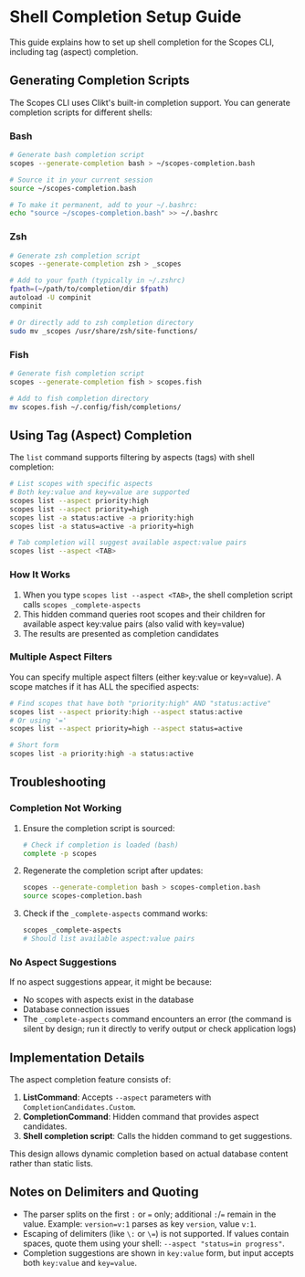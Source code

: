 # Shell Completion Setup Guide

This guide explains how to set up shell completion for the Scopes CLI, including tag (aspect) completion.

## Generating Completion Scripts

The Scopes CLI uses Clikt's built-in completion support. You can generate completion scripts for different shells:

### Bash

```bash
# Generate bash completion script
scopes --generate-completion bash > ~/scopes-completion.bash

# Source it in your current session
source ~/scopes-completion.bash

# To make it permanent, add to your ~/.bashrc:
echo "source ~/scopes-completion.bash" >> ~/.bashrc
```

### Zsh

```bash
# Generate zsh completion script
scopes --generate-completion zsh > _scopes

# Add to your fpath (typically in ~/.zshrc)
fpath=(~/path/to/completion/dir $fpath)
autoload -U compinit
compinit

# Or directly add to zsh completion directory
sudo mv _scopes /usr/share/zsh/site-functions/
```

### Fish

```bash
# Generate fish completion script
scopes --generate-completion fish > scopes.fish

# Add to fish completion directory
mv scopes.fish ~/.config/fish/completions/
```

## Using Tag (Aspect) Completion

The `list` command supports filtering by aspects (tags) with shell completion:

```bash
# List scopes with specific aspects
# Both key:value and key=value are supported
scopes list --aspect priority:high
scopes list --aspect priority=high
scopes list -a status:active -a priority:high
scopes list -a status=active -a priority=high

# Tab completion will suggest available aspect:value pairs
scopes list --aspect <TAB>
```

### How It Works

1. When you type `scopes list --aspect <TAB>`, the shell completion script calls `scopes _complete-aspects`
2. This hidden command queries root scopes and their children for available aspect key:value pairs (also valid with key=value)
3. The results are presented as completion candidates

### Multiple Aspect Filters

You can specify multiple aspect filters (either key:value or key=value). A scope matches if it has ALL the specified aspects:

```bash
# Find scopes that have both "priority:high" AND "status:active"
scopes list --aspect priority:high --aspect status:active
# Or using '='
scopes list --aspect priority=high --aspect status=active

# Short form
scopes list -a priority:high -a status:active
```

## Troubleshooting

### Completion Not Working

1. Ensure the completion script is sourced:
   ```bash
   # Check if completion is loaded (bash)
   complete -p scopes
   ```

2. Regenerate the completion script after updates:
   ```bash
   scopes --generate-completion bash > scopes-completion.bash
   source scopes-completion.bash
   ```

3. Check if the `_complete-aspects` command works:
   ```bash
   scopes _complete-aspects
   # Should list available aspect:value pairs
   ```

### No Aspect Suggestions

If no aspect suggestions appear, it might be because:
- No scopes with aspects exist in the database
- Database connection issues
- The `_complete-aspects` command encounters an error (the command is silent by design; run it directly to verify output or check application logs)

## Implementation Details

The aspect completion feature consists of:

1. **ListCommand**: Accepts `--aspect` parameters with `CompletionCandidates.Custom`.
2. **CompletionCommand**: Hidden command that provides aspect candidates.
3. **Shell completion script**: Calls the hidden command to get suggestions.

This design allows dynamic completion based on actual database content rather than static lists.

## Notes on Delimiters and Quoting

- The parser splits on the first `:` or `=` only; additional `:`/`=` remain in the value. Example: `version=v:1` parses as key `version`, value `v:1`.
- Escaping of delimiters (like `\:` or `\=`) is not supported. If values contain spaces, quote them using your shell: `--aspect "status=in progress"`.
- Completion suggestions are shown in `key:value` form, but input accepts both `key:value` and `key=value`.
